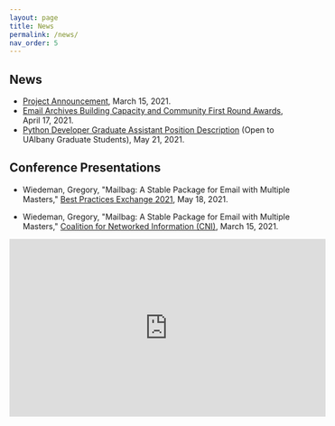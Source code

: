 ```yaml
---
layout: page
title: News
permalink: /news/
nav_order: 5
---
```


## News

* [Project Announcement](https://library.albany.edu/news/archives-email-grant-announcement), March 15, 2021.
* [Email Archives Building Capacity and Community First Round Awards](https://www.library.illinois.edu/news/email-archives-building-capacity-and-community/), April 17, 2021.
* [Python Developer Graduate Assistant Position Description](https://library.albany.edu/news/python-developer-ga) (Open to UAlbany Graduate Students), May 21, 2021.

## Conference Presentations

* Wiedeman, Gregory, "Mailbag: A Stable Package for Email with Multiple Masters," [Best Practices Exchange 2021](https://bpexchange.wordpress.com/2021-schedule/), May 18, 2021.

* Wiedeman, Gregory, "Mailbag: A Stable Package for Email with Multiple Masters," [Coalition for Networked Information (CNI)](https://cnispring21mtg.sched.com/event/iBXp), March 15, 2021.

<iframe width="560" height="315" src="https://www.youtube.com/embed/e3hKBLLTi0k?start=535" frameborder="0" allow="accelerometer; autoplay; clipboard-write; encrypted-media; gyroscope; picture-in-picture" allowfullscreen></iframe>